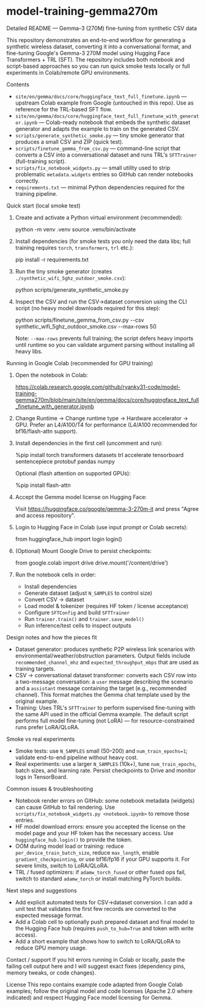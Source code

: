 # model-training-gemma270m

Detailed README — Gemma-3 (270M) fine-tuning from synthetic CSV data

This repository demonstrates an end-to-end workflow for generating a synthetic wireless dataset, converting it into a conversational format, and fine-tuning Google's Gemma-3 270M model using Hugging Face Transformers + TRL (SFT). The repository includes both notebook and script-based approaches so you can run quick smoke tests locally or full experiments in Colab/remote GPU environments.

Contents
- `site/en/gemma/docs/core/huggingface_text_full_finetune.ipynb` — upstream Colab example from Google (untouched in this repo). Use as reference for the TRL-based SFT flow.
- `site/en/gemma/docs/core/huggingface_text_full_finetune_with_generator.ipynb` — Colab-ready notebook that embeds the synthetic dataset generator and adapts the example to train on the generated CSV.
- `scripts/generate_synthetic_smoke.py` — tiny smoke generator that produces a small CSV and ZIP (quick test).
- `scripts/finetune_gemma_from_csv.py` — command-line script that converts a CSV into a conversational dataset and runs TRL's `SFTTrainer` (full-training script).
- `scripts/fix_notebook_widgets.py` — small utility used to strip problematic `metadata.widgets` entries so GitHub can render notebooks correctly.
- `requirements.txt` — minimal Python dependencies required for the training pipeline.

Quick start (local smoke test)
1. Create and activate a Python virtual environment (recommended):

   python -m venv .venv
   source .venv/bin/activate

2. Install dependencies (for smoke tests you only need the data libs; full training requires `torch`, `transformers`, `trl` etc.):

   pip install -r requirements.txt

3. Run the tiny smoke generator (creates `./synthetic_wifi_5ghz_outdoor_smoke.csv`):

   python scripts/generate_synthetic_smoke.py

4. Inspect the CSV and run the CSV→dataset conversion using the CLI script (no heavy model downloads required for this step):

   python scripts/finetune_gemma_from_csv.py --csv synthetic_wifi_5ghz_outdoor_smoke.csv --max-rows 50

   Note: `--max-rows` prevents full training; the script defers heavy imports until runtime so you can validate argument parsing without installing all heavy libs.

Running in Google Colab (recommended for GPU training)
1. Open the notebook in Colab:

   https://colab.research.google.com/github/ryanky31-code/model-training-gemma270m/blob/main/site/en/gemma/docs/core/huggingface_text_full_finetune_with_generator.ipynb

2. Change Runtime → Change runtime type → Hardware accelerator → GPU. Prefer an L4/A100/T4 for performance (L4/A100 recommended for bf16/flash-attn support).

3. Install dependencies in the first cell (uncomment and run):

   %pip install torch transformers datasets trl accelerate tensorboard sentencepiece protobuf pandas numpy

   Optional (flash attention on supported GPUs):

   %pip install flash-attn

4. Accept the Gemma model license on Hugging Face:

   Visit https://huggingface.co/google/gemma-3-270m-it and press "Agree and access repository".

5. Login to Hugging Face in Colab (use input prompt or Colab secrets):

   from huggingface_hub import login
   login()

6. (Optional) Mount Google Drive to persist checkpoints:

   from google.colab import drive
   drive.mount('/content/drive')

7. Run the notebook cells in order:
   - Install dependencies
   - Generate dataset (adjust `N_SAMPLES` to control size)
   - Convert CSV → dataset
   - Load model & tokenizer (requires HF token / license acceptance)
   - Configure `SFTConfig` and build `SFTTrainer`
   - Run `trainer.train()` and `trainer.save_model()`
   - Run inference/test cells to inspect outputs

Design notes and how the pieces fit
- Dataset generator: produces synthetic P2P wireless link scenarios with environmental/weather/obstruction parameters. Output fields include `recommended_channel_mhz` and `expected_throughput_mbps` that are used as training targets.
- CSV → conversational dataset transformer: converts each CSV row into a two-message conversation: a `user` message describing the scenario and a `assistant` message containing the target (e.g., recommended channel). This format matches the Gemma chat template used by the original example.
- Training: Uses TRL's `SFTTrainer` to perform supervised fine-tuning with the same API used in the official Gemma example. The default script performs full model fine-tuning (not LoRA) — for resource-constrained runs prefer LoRA/QLoRA.

Smoke vs real experiments
- Smoke tests: use `N_SAMPLES` small (50–200) and `num_train_epochs=1`; validate end-to-end pipeline without heavy cost.
- Real experiments: use a larger `N_SAMPLES` (10k+), tune `num_train_epochs`, batch sizes, and learning rate. Persist checkpoints to Drive and monitor logs in TensorBoard.

Common issues & troubleshooting
- Notebook render errors on GitHub: some notebook metadata (widgets) can cause GitHub to fail rendering. Use `scripts/fix_notebook_widgets.py <notebook.ipynb>` to remove those entries.
- HF model download errors: ensure you accepted the license on the model page and your HF token has the necessary access. Use `huggingface_hub.login()` to provide the token.
- OOM during model load or training: reduce `per_device_train_batch_size`, reduce `max_length`, enable `gradient_checkpointing`, or use bf16/fp16 if your GPU supports it. For severe limits, switch to LoRA/QLoRA.
- TRL / fused optimizers: if `adamw_torch_fused` or other fused ops fail, switch to standard `adamw_torch` or install matching PyTorch builds.

Next steps and suggestions
- Add explicit automated tests for CSV→dataset conversion. I can add a unit test that validates the first few records are converted to the expected message format.
- Add a Colab cell to optionally push prepared dataset and final model to the Hugging Face hub (requires `push_to_hub=True` and token with write access).
- Add a short example that shows how to switch to LoRA/QLoRA to reduce GPU memory usage.

Contact / support
If you hit errors running in Colab or locally, paste the failing cell output here and I will suggest exact fixes (dependency pins, memory tweaks, or code changes).

License
This repo contains example code adapted from Google Colab examples; follow the original model and code licenses (Apache 2.0 where indicated) and respect Hugging Face model licensing for Gemma.
